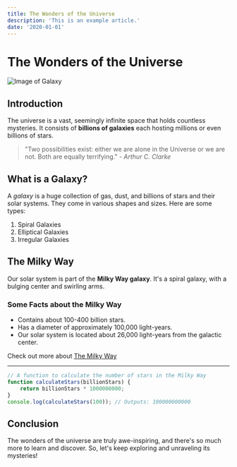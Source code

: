 ```yaml
---
title: The Wonders of the Universe
description: 'This is an example article.'
date: '2020-01-01'
---
```


# The Wonders of the Universe

![Image of Galaxy](https://images.unsplash.com/photo-1608178398319-48f814d0750c?ixlib=rb-4.0.3&ixid=M3wxMjA3fDB8MHxwaG90by1wYWdlfHx8fGVufDB8fHx8fA%3D%3D&auto=format&fit=crop&w=1158&q=80 'Spiral Galaxy')

## Introduction

The universe is a vast, seemingly infinite space that holds countless mysteries. It consists of **billions of galaxies** each hosting millions or even billions of stars.

> "Two possibilities exist: either we are alone in the Universe or we are not. Both are equally terrifying." - _Arthur C. Clarke_

## What is a Galaxy?

A _galaxy_ is a huge collection of gas, dust, and billions of stars and their solar systems. They come in various shapes and sizes. Here are some types:

1. Spiral Galaxies
2. Elliptical Galaxies
3. Irregular Galaxies

## The Milky Way

Our solar system is part of the **Milky Way galaxy**. It's a spiral galaxy, with a bulging center and swirling arms.

### Some Facts about the Milky Way

-  Contains about 100-400 billion stars.
-  Has a diameter of approximately 100,000 light-years.
-  Our solar system is located about 26,000 light-years from the galactic center.

Check out more about [The Milky Way](https://www.example.com/milky-way)

---

```javascript
// A function to calculate the number of stars in the Milky Way
function calculateStars(billionStars) {
	return billionStars * 1000000000;
}
console.log(calculateStars(100)); // Outputs: 100000000000
```

## Conclusion

The wonders of the universe are truly awe-inspiring, and there's so much more to learn and discover. So, let's keep exploring and unraveling its mysteries!
